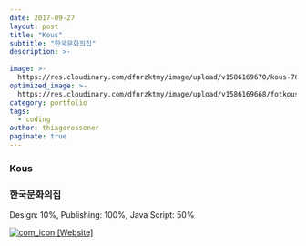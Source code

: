 ```yaml
---
date: 2017-09-27
layout: post
title: "Kous"
subtitle: "한국문화의집"
description: >-
  
image: >-
  https://res.cloudinary.com/dfnrzktmy/image/upload/v1586169670/kous-768x589_aawa3j.jpg
optimized_image: >-
  https://res.cloudinary.com/dfnrzktmy/image/upload/v1586169668/fotkous_sum-400x260_i5jjim.png
category: portfolio
tags:
  - coding
author: thiagorossener
paginate: true
---
```

### Kous

### 한국문화의집

Design: 10%, Publishing: 100%, Java Script: 50%

<a href="http://hwalan0411.dothome.co.kr/portfolio-item/kous/" target="_blank">
<img src="https://res.cloudinary.com/dfnrzktmy/image/upload/v1586177444/com_icon-150x129_r9kppl.png" alt="com_icon" class="site_icon">
[Website]
</a>